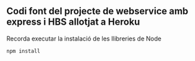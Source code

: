 ## Codi font del projecte de webservice amb express i HBS allotjat a Heroku 

Recorda executar la instalació de les llibreries de Node

```
npm install
```
